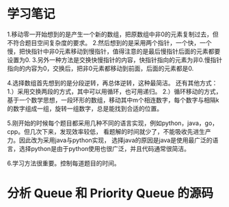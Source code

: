 # 学习笔记

1.移动零一开始想到的是产生一个新的数组，把原数组中非0的元素复制过去，但不符合题目空间复杂度的要求。
2.然后想到的是采用两个指针，一个快，一个慢，把快指针中非0元素移动到慢指针，值得注意的是最后慢指针后面的元素都要设置为0.
3.另外一种方法是交换快慢指针的内容，快指针指向的元素为非0.慢指针指向的内容为0，交换后，把非0元素都移动到前面，后面的元素都是0.

4.选择数组首先想到的是分段逆转，再总体逆转，这种最简洁。
还有其他方式：
1.）采用交换两段的方式，其中可以用循环，也可用递归。
2.）循环移动的方式，基于一个数学思想，一段环形的数组，移动其中m个相连数字，每个数字与相隔k的数字组成一组，旋转一组数字，总是能找到合适的位置。

5.刚开始的时候每个题目都采用几种不同的语言实现，例如python，java，go，cpp。但几次下来，发现效率较低，
看题解的时间就少了，不能吸收先进生产力。因此改为采用java与python实现，
选择java的原因是java是使用最广泛的语言，选择python是由于python使用也很广泛，并且代码通常很简洁。

6.学习方法很重要。控制每道题目的时间。


# 分析 Queue 和 Priority Queue 的源码


